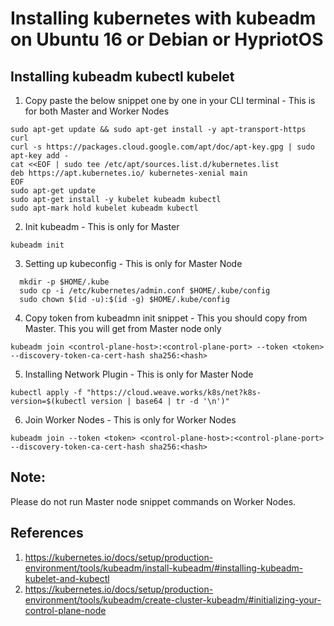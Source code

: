 # Installing kubernetes with kubeadm on Ubuntu 16 or Debian or HypriotOS
## Installing kubeadm kubectl kubelet
1. Copy paste the below snippet one by one in your CLI terminal - This is for both Master and Worker Nodes

```
sudo apt-get update && sudo apt-get install -y apt-transport-https curl
curl -s https://packages.cloud.google.com/apt/doc/apt-key.gpg | sudo apt-key add -
cat <<EOF | sudo tee /etc/apt/sources.list.d/kubernetes.list
deb https://apt.kubernetes.io/ kubernetes-xenial main
EOF
sudo apt-get update
sudo apt-get install -y kubelet kubeadm kubectl
sudo apt-mark hold kubelet kubeadm kubectl
```
2. Init kubeadm - This is only for Master
```
kubeadm init
```
3. Setting up kubeconfig - This is only for Master Node
```
  mkdir -p $HOME/.kube
  sudo cp -i /etc/kubernetes/admin.conf $HOME/.kube/config
  sudo chown $(id -u):$(id -g) $HOME/.kube/config
```
4. Copy token from kubeadmn init snippet - This you should copy from Master. This you will get from Master node only
```
kubeadm join <control-plane-host>:<control-plane-port> --token <token> --discovery-token-ca-cert-hash sha256:<hash>
```
5. Installing Network Plugin - This is only for Master Node
```
kubectl apply -f "https://cloud.weave.works/k8s/net?k8s-version=$(kubectl version | base64 | tr -d '\n')"
```
6. Join Worker Nodes - This is only for Worker Nodes
```
kubeadm join --token <token> <control-plane-host>:<control-plane-port> --discovery-token-ca-cert-hash sha256:<hash>
```
## Note:
Please do not run Master node snippet commands on Worker Nodes.

## References 
1. https://kubernetes.io/docs/setup/production-environment/tools/kubeadm/install-kubeadm/#installing-kubeadm-kubelet-and-kubectl
2. https://kubernetes.io/docs/setup/production-environment/tools/kubeadm/create-cluster-kubeadm/#initializing-your-control-plane-node
